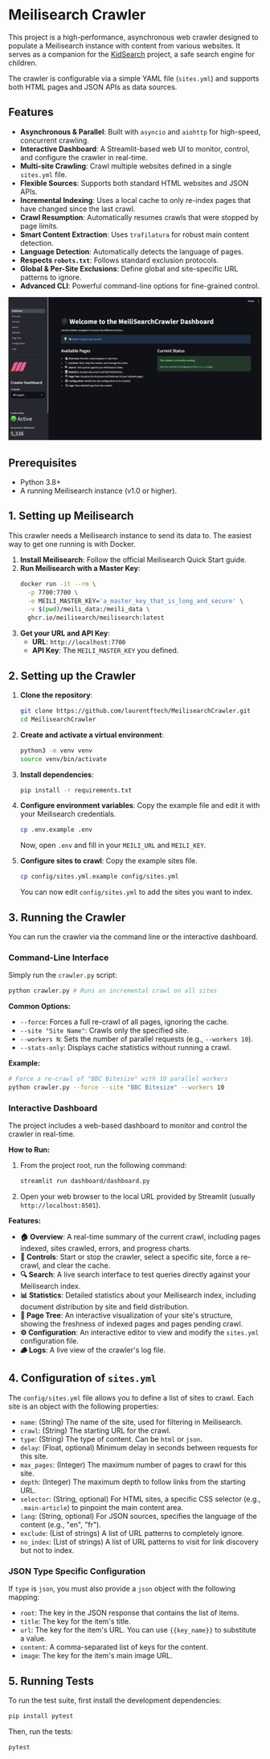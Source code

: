 # Meilisearch Crawler

This project is a high-performance, asynchronous web crawler designed to populate a Meilisearch instance with content from various websites. It serves as a companion for the [KidSearch](https://github.com/laurentftech/kidsearch) project, a safe search engine for children.

The crawler is configurable via a simple YAML file (`sites.yml`) and supports both HTML pages and JSON APIs as data sources.

## Features

- **Asynchronous & Parallel**: Built with `asyncio` and `aiohttp` for high-speed, concurrent crawling.
- **Interactive Dashboard**: A Streamlit-based web UI to monitor, control, and configure the crawler in real-time.
- **Multi-site Crawling**: Crawl multiple websites defined in a single `sites.yml` file.
- **Flexible Sources**: Supports both standard HTML websites and JSON APIs.
- **Incremental Indexing**: Uses a local cache to only re-index pages that have changed since the last crawl.
- **Crawl Resumption**: Automatically resumes crawls that were stopped by page limits.
- **Smart Content Extraction**: Uses `trafilatura` for robust main content detection.
- **Language Detection**: Automatically detects the language of pages.
- **Respects `robots.txt`**: Follows standard exclusion protocols.
- **Global & Per-Site Exclusions**: Define global and site-specific URL patterns to ignore.
- **Advanced CLI**: Powerful command-line options for fine-grained control.

![screenshot_dashboard.png](media/screenshot_dashboard_en.png)

## Prerequisites

- Python 3.8+
- A running Meilisearch instance (v1.0 or higher).

## 1. Setting up Meilisearch

This crawler needs a Meilisearch instance to send its data to. The easiest way to get one running is with Docker.

1.  **Install Meilisearch**: Follow the official Meilisearch Quick Start guide.
2.  **Run Meilisearch with a Master Key**:
    ```bash
    docker run -it --rm \
      -p 7700:7700 \
      -e MEILI_MASTER_KEY='a_master_key_that_is_long_and_secure' \
      -v $(pwd)/meili_data:/meili_data \
      ghcr.io/meilisearch/meilisearch:latest
    ```
3.  **Get your URL and API Key**:
    -   **URL**: `http://localhost:7700`
    -   **API Key**: The `MEILI_MASTER_KEY` you defined.

## 2. Setting up the Crawler

1.  **Clone the repository**:
    ```bash
    git clone https://github.com/laurentftech/MeilisearchCrawler.git
    cd MeilisearchCrawler
    ```

2.  **Create and activate a virtual environment**:
    ```bash
    python3 -m venv venv
    source venv/bin/activate
    ```

3.  **Install dependencies**:
    ```bash
    pip install -r requirements.txt
    ```

4.  **Configure environment variables**:
    Copy the example file and edit it with your Meilisearch credentials.
    ```bash
    cp .env.example .env
    ```
    Now, open `.env` and fill in your `MEILI_URL` and `MEILI_KEY`.

5.  **Configure sites to crawl**:
    Copy the example sites file.
    ```bash
    cp config/sites.yml.example config/sites.yml
    ```
    You can now edit `config/sites.yml` to add the sites you want to index.

## 3. Running the Crawler

You can run the crawler via the command line or the interactive dashboard.

### Command-Line Interface

Simply run the `crawler.py` script:

```sh
python crawler.py # Runs an incremental crawl on all sites
```

**Common Options:**

-   `--force`: Forces a full re-crawl of all pages, ignoring the cache.
-   `--site "Site Name"`: Crawls only the specified site.
-   `--workers N`: Sets the number of parallel requests (e.g., `--workers 10`).
-   `--stats-only`: Displays cache statistics without running a crawl.

**Example:**
```sh
# Force a re-crawl of "BBC Bitesize" with 10 parallel workers
python crawler.py --force --site "BBC Bitesize" --workers 10
```

### Interactive Dashboard

The project includes a web-based dashboard to monitor and control the crawler in real-time.

**How to Run:**

1.  From the project root, run the following command:
    ```bash
    streamlit run dashboard/dashboard.py
    ```
2.  Open your web browser to the local URL provided by Streamlit (usually `http://localhost:8501`).

**Features:**

-   **🏠 Overview**: A real-time summary of the current crawl, including pages indexed, sites crawled, errors, and progress charts.
-   **🔧 Controls**: Start or stop the crawler, select a specific site, force a re-crawl, and clear the cache.
-   **🔍 Search**: A live search interface to test queries directly against your Meilisearch index.
-   **📊 Statistics**: Detailed statistics about your Meilisearch index, including document distribution by site and field distribution.
-   **🌳 Page Tree**: An interactive visualization of your site's structure, showing the freshness of indexed pages and pages pending crawl.
-   **⚙️ Configuration**: An interactive editor to view and modify the `sites.yml` configuration file.
-   **🪵 Logs**: A live view of the crawler's log file.

## 4. Configuration of `sites.yml`

The `config/sites.yml` file allows you to define a list of sites to crawl. Each site is an object with the following properties:

- `name`: (String) The name of the site, used for filtering in Meilisearch.
- `crawl`: (String) The starting URL for the crawl.
- `type`: (String) The type of content. Can be `html` or `json`.
- `delay`: (Float, optional) Minimum delay in seconds between requests for this site.
- `max_pages`: (Integer) The maximum number of pages to crawl for this site.
- `depth`: (Integer) The maximum depth to follow links from the starting URL.
- `selector`: (String, optional) For HTML sites, a specific CSS selector (e.g., `.main-article`) to pinpoint the main content area.
- `lang`: (String, optional) For JSON sources, specifies the language of the content (e.g., "en", "fr").
- `exclude`: (List of strings) A list of URL patterns to completely ignore.
- `no_index`: (List of strings) A list of URL patterns to visit for link discovery but not to index.

### JSON Type Specific Configuration

If `type` is `json`, you must also provide a `json` object with the following mapping:

- `root`: The key in the JSON response that contains the list of items.
- `title`: The key for the item's title.
- `url`: The key for the item's URL. You can use `{{key_name}}` to substitute a value.
- `content`: A comma-separated list of keys for the content.
- `image`: The key for the item's main image URL.

## 5. Running Tests

To run the test suite, first install the development dependencies:

```bash
pip install pytest
```

Then, run the tests:
```bash
pytest
```
